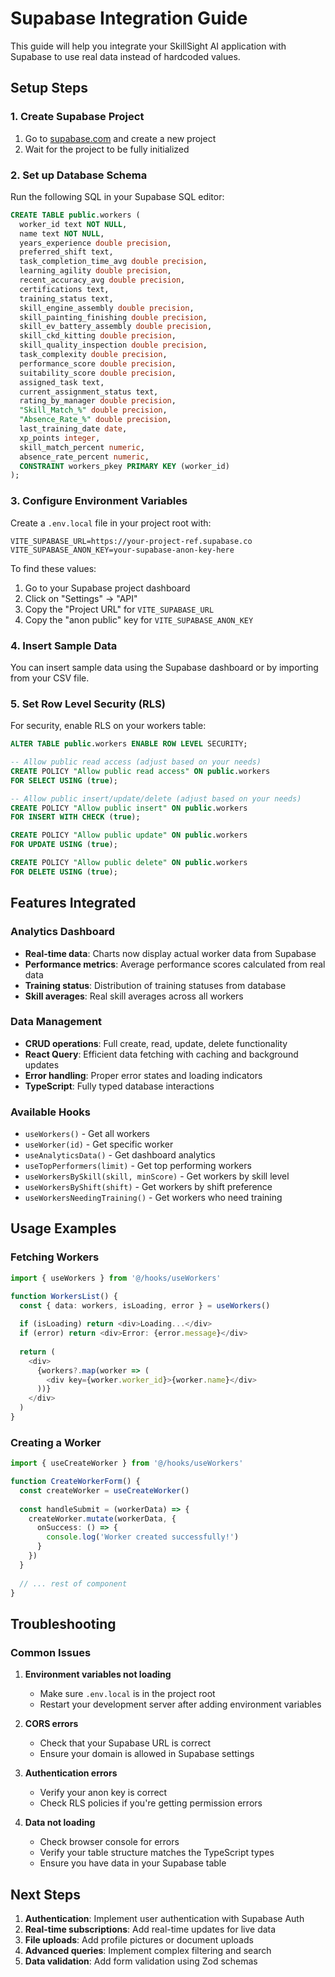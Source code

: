 # Supabase Integration Guide

This guide will help you integrate your SkillSight AI application with Supabase to use real data instead of hardcoded values.

## Setup Steps

### 1. Create Supabase Project
1. Go to [supabase.com](https://supabase.com) and create a new project
2. Wait for the project to be fully initialized

### 2. Set up Database Schema
Run the following SQL in your Supabase SQL editor:

```sql
CREATE TABLE public.workers (
  worker_id text NOT NULL,
  name text NOT NULL,
  years_experience double precision,
  preferred_shift text,
  task_completion_time_avg double precision,
  learning_agility double precision,
  recent_accuracy_avg double precision,
  certifications text,
  training_status text,
  skill_engine_assembly double precision,
  skill_painting_finishing double precision,
  skill_ev_battery_assembly double precision,
  skill_ckd_kitting double precision,
  skill_quality_inspection double precision,
  task_complexity double precision,
  performance_score double precision,
  suitability_score double precision,
  assigned_task text,
  current_assignment_status text,
  rating_by_manager double precision,
  "Skill_Match_%" double precision,
  "Absence_Rate_%" double precision,
  last_training_date date,
  xp_points integer,
  skill_match_percent numeric,
  absence_rate_percent numeric,
  CONSTRAINT workers_pkey PRIMARY KEY (worker_id)
);
```

### 3. Configure Environment Variables
Create a `.env.local` file in your project root with:

```env
VITE_SUPABASE_URL=https://your-project-ref.supabase.co
VITE_SUPABASE_ANON_KEY=your-supabase-anon-key-here
```

To find these values:
1. Go to your Supabase project dashboard
2. Click on "Settings" → "API"
3. Copy the "Project URL" for `VITE_SUPABASE_URL`
4. Copy the "anon public" key for `VITE_SUPABASE_ANON_KEY`

### 4. Insert Sample Data
You can insert sample data using the Supabase dashboard or by importing from your CSV file.

### 5. Set Row Level Security (RLS)
For security, enable RLS on your workers table:

```sql
ALTER TABLE public.workers ENABLE ROW LEVEL SECURITY;

-- Allow public read access (adjust based on your needs)
CREATE POLICY "Allow public read access" ON public.workers
FOR SELECT USING (true);

-- Allow public insert/update/delete (adjust based on your needs)
CREATE POLICY "Allow public insert" ON public.workers
FOR INSERT WITH CHECK (true);

CREATE POLICY "Allow public update" ON public.workers
FOR UPDATE USING (true);

CREATE POLICY "Allow public delete" ON public.workers
FOR DELETE USING (true);
```

## Features Integrated

### Analytics Dashboard
- **Real-time data**: Charts now display actual worker data from Supabase
- **Performance metrics**: Average performance scores calculated from real data
- **Training status**: Distribution of training statuses from database
- **Skill averages**: Real skill averages across all workers

### Data Management
- **CRUD operations**: Full create, read, update, delete functionality
- **React Query**: Efficient data fetching with caching and background updates
- **Error handling**: Proper error states and loading indicators
- **TypeScript**: Fully typed database interactions

### Available Hooks
- `useWorkers()` - Get all workers
- `useWorker(id)` - Get specific worker
- `useAnalyticsData()` - Get dashboard analytics
- `useTopPerformers(limit)` - Get top performing workers
- `useWorkersBySkill(skill, minScore)` - Get workers by skill level
- `useWorkersByShift(shift)` - Get workers by shift preference
- `useWorkersNeedingTraining()` - Get workers who need training

## Usage Examples

### Fetching Workers
```typescript
import { useWorkers } from '@/hooks/useWorkers'

function WorkersList() {
  const { data: workers, isLoading, error } = useWorkers()
  
  if (isLoading) return <div>Loading...</div>
  if (error) return <div>Error: {error.message}</div>
  
  return (
    <div>
      {workers?.map(worker => (
        <div key={worker.worker_id}>{worker.name}</div>
      ))}
    </div>
  )
}
```

### Creating a Worker
```typescript
import { useCreateWorker } from '@/hooks/useWorkers'

function CreateWorkerForm() {
  const createWorker = useCreateWorker()
  
  const handleSubmit = (workerData) => {
    createWorker.mutate(workerData, {
      onSuccess: () => {
        console.log('Worker created successfully!')
      }
    })
  }
  
  // ... rest of component
}
```

## Troubleshooting

### Common Issues

1. **Environment variables not loading**
   - Make sure `.env.local` is in the project root
   - Restart your development server after adding environment variables

2. **CORS errors**
   - Check that your Supabase URL is correct
   - Ensure your domain is allowed in Supabase settings

3. **Authentication errors**
   - Verify your anon key is correct
   - Check RLS policies if you're getting permission errors

4. **Data not loading**
   - Check browser console for errors
   - Verify your table structure matches the TypeScript types
   - Ensure you have data in your Supabase table

## Next Steps

1. **Authentication**: Implement user authentication with Supabase Auth
2. **Real-time subscriptions**: Add real-time updates for live data
3. **File uploads**: Add profile pictures or document uploads
4. **Advanced queries**: Implement complex filtering and search
5. **Data validation**: Add form validation using Zod schemas
